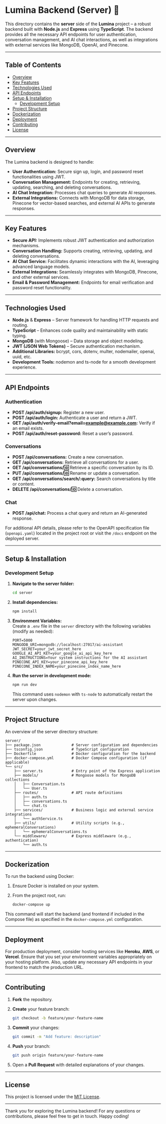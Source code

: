 # Lumina Backend (Server) 🚀

This directory contains the **server** side of the **Lumina** project – a robust backend built with **Node.js** and **Express** using **TypeScript**. The backend provides all the necessary API endpoints for user authentication, conversation management, and AI chat interactions, as well as integrations with external services like MongoDB, OpenAI, and Pinecone.

---

## Table of Contents

- [Overview](#overview)
- [Key Features](#key-features)
- [Technologies Used](#technologies-used)
- [API Endpoints](#api-endpoints)
- [Setup & Installation](#setup--installation)
  - [Development Setup](#development-setup)
- [Project Structure](#project-structure)
- [Dockerization](#dockerization)
- [Deployment](#deployment)
- [Contributing](#contributing)
- [License](#license)

---

## Overview

The Lumina backend is designed to handle:
- **User Authentication:** Secure sign up, login, and password reset functionalities using JWT.
- **Conversation Management:** Endpoints for creating, retrieving, updating, searching, and deleting conversations.
- **AI Chat Integration:** Processes chat queries to generate AI responses.
- **External Integrations:** Connects with MongoDB for data storage, Pinecone for vector-based searches, and external AI APIs to generate responses.

---

## Key Features

- **Secure API:** Implements robust JWT authentication and authorization mechanisms.
- **Conversation Handling:** Supports creating, retrieving, updating, and deleting conversations.
- **AI Chat Service:** Facilitates dynamic interactions with the AI, leveraging advanced language models.
- **External Integrations:** Seamlessly integrates with MongoDB, Pinecone, and other external services.
- **Email & Password Management:** Endpoints for email verification and password reset functionality.

---

## Technologies Used

- **Node.js** & **Express** – Server framework for handling HTTP requests and routing.
- **TypeScript** – Enhances code quality and maintainability with static typing.
- **MongoDB** (with Mongoose) – Data storage and object modeling.
- **JWT (JSON Web Tokens)** – Secure authentication mechanism.
- **Additional Libraries:** bcrypt, cors, dotenv, multer, nodemailer, openai, uuid, etc.
- **Development Tools:** nodemon and ts-node for a smooth development experience.

---

## API Endpoints

### Authentication
- **POST /api/auth/signup:** Register a new user.
- **POST /api/auth/login:** Authenticate a user and return a JWT.
- **GET /api/auth/verify-email?email=example@example.com:** Verify if an email exists.
- **POST /api/auth/reset-password:** Reset a user’s password.

### Conversations
- **POST /api/conversations:** Create a new conversation.
- **GET /api/conversations:** Retrieve all conversations for a user.
- **GET /api/conversations/:id:** Retrieve a specific conversation by its ID.
- **PUT /api/conversations/:id:** Rename or update a conversation.
- **GET /api/conversations/search/:query:** Search conversations by title or content.
- **DELETE /api/conversations/:id:** Delete a conversation.

### Chat
- **POST /api/chat:** Process a chat query and return an AI-generated response.

For additional API details, please refer to the OpenAPI specification file (`openapi.yaml`) located in the project root or visit the `/docs` endpoint on the deployed server.

---

## Setup & Installation

### Development Setup

1. **Navigate to the server folder:**

   ```bash
   cd server
   ```

2. **Install dependencies:**

   ```bash
   npm install
   ```

3. **Environment Variables:**  
   Create a `.env` file in the `server` directory with the following variables (modify as needed):

   ```env
   PORT=5000
   MONGODB_URI=mongodb://localhost:27017/ai-assistant
   JWT_SECRET=your_jwt_secret_here
   GOOGLE_AI_API_KEY=your_google_ai_api_key_here
   AI_INSTRUCTIONS=Your system instructions for the AI assistant
   PINECONE_API_KEY=your_pinecone_api_key_here
   PINECONE_INDEX_NAME=your_pinecone_index_name_here
   ```

4. **Run the server in development mode:**

   ```bash
   npm run dev
   ```

   This command uses `nodemon` with `ts-node` to automatically restart the server upon changes.

---

## Project Structure

An overview of the server directory structure:

```
server/
├── package.json              # Server configuration and dependencies
├── tsconfig.json             # TypeScript configuration
├── Dockerfile                # Docker configuration for the backend
├── docker-compose.yml        # Docker Compose configuration (if applicable)
└── src/
    ├── server.ts             # Entry point of the Express application
    ├── models/               # Mongoose models for MongoDB collections
    │   ├── Conversation.ts
    │   └── User.ts
    ├── routes/               # API route definitions
    │   ├── auth.ts
    │   ├── conversations.ts
    │   └── chat.ts
    ├── services/             # Business logic and external service integrations
    │   └── authService.ts
    ├── utils/                # Utility scripts (e.g., ephemeralConversations)
    │   └── ephemeralConversations.ts
    └── middleware/           # Express middleware (e.g., authentication)
        └── auth.ts
```

---

## Dockerization

To run the backend using Docker:

1. Ensure Docker is installed on your system.
2. From the project root, run:

   ```bash
   docker-compose up
   ```

This command will start the backend (and frontend if included in the Compose file) as specified in the `docker-compose.yml` configuration.

---

## Deployment

For production deployment, consider hosting services like **Heroku**, **AWS**, or **Vercel**. Ensure that you set your environment variables appropriately on your hosting platform. Also, update any necessary API endpoints in your frontend to match the production URL.

---

## Contributing

1. **Fork** the repository.
2. **Create** your feature branch:

   ```bash
   git checkout -b feature/your-feature-name
   ```

3. **Commit** your changes:

   ```bash
   git commit -m "Add feature: description"
   ```

4. **Push** your branch:

   ```bash
   git push origin feature/your-feature-name
   ```

5. Open a **Pull Request** with detailed explanations of your changes.

---

## License

This project is licensed under the [MIT License](../LICENSE).

---

Thank you for exploring the Lumina backend! For any questions or contributions, please feel free to get in touch. Happy coding!
